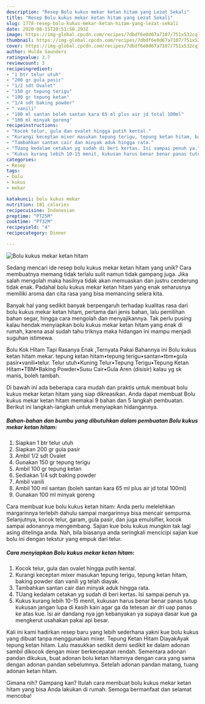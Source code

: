 ```yaml
---
description: "Resep Bolu kukus mekar ketan hitam yang Lezat Sekali"
title: "Resep Bolu kukus mekar ketan hitam yang Lezat Sekali"
slug: 1778-resep-bolu-kukus-mekar-ketan-hitam-yang-lezat-sekali
date: 2020-08-15T20:51:58.293Z
image: https://img-global.cpcdn.com/recipes/7dbdf6e0d67a7107/751x532cq70/bolu-kukus-mekar-ketan-hitam-foto-resep-utama.jpg
thumbnail: https://img-global.cpcdn.com/recipes/7dbdf6e0d67a7107/751x532cq70/bolu-kukus-mekar-ketan-hitam-foto-resep-utama.jpg
cover: https://img-global.cpcdn.com/recipes/7dbdf6e0d67a7107/751x532cq70/bolu-kukus-mekar-ketan-hitam-foto-resep-utama.jpg
author: Hulda Saunders
ratingvalue: 3.7
reviewcount: 3
recipeingredient:
- "1 btr telur utuh"
- "200 gr gula pasir"
- "1/2 sdt Ovalet"
- "150 gr tepung terigu"
- "100 gr tepung ketan"
- "1/4 sdt baking powder"
- " vanili"
- "100 ml santan boleh santan kara 65 ml plus air jd total 100ml"
- "100 ml minyak goreng"
recipeinstructions:
- "Kocok telur, gula dan ovalet hingga putih kental."
- "Kurangi keceptan mixer masukan tepung terigu, tepung ketan hitam, baking powder dan vanili yg telah diayak."
- "Tambahkan santan cair dan minyak aduk hingga rata."
- "TUang kedalam cetakan yg sudah di beri kertas. Isi sampai penuh ya."
- "Kukus kurang lebih 10-15 menit, kukusan harus benar benar panas tutup kukusan jangan lupa di kasih kain agar ga da tetesan air dri uap panas ke atas kue. Isi air dandang nya jgn kebanyakan ya supaya dasar kue ga mengkerut usahakan pakai api besar."
categories:
- Resep
tags:
- bolu
- kukus
- mekar

katakunci: bolu kukus mekar 
nutrition: 181 calories
recipecuisine: Indonesian
preptime: "PT25M"
cooktime: "PT32M"
recipeyield: "4"
recipecategory: Dinner

---
```



![Bolu kukus mekar ketan hitam](https://img-global.cpcdn.com/recipes/7dbdf6e0d67a7107/751x532cq70/bolu-kukus-mekar-ketan-hitam-foto-resep-utama.jpg)

Sedang mencari ide resep bolu kukus mekar ketan hitam yang unik? Cara membuatnya memang tidak terlalu sulit namun tidak gampang juga. Jika salah mengolah maka hasilnya tidak akan memuaskan dan justru cenderung tidak enak. Padahal bolu kukus mekar ketan hitam yang enak seharusnya memiliki aroma dan cita rasa yang bisa memancing selera kita.

Banyak hal yang sedikit banyak berpengaruh terhadap kualitas rasa dari bolu kukus mekar ketan hitam, pertama dari jenis bahan, lalu pemilihan bahan segar, hingga cara mengolah dan menyajikannya. Tak perlu pusing kalau hendak menyiapkan bolu kukus mekar ketan hitam yang enak di rumah, karena asal sudah tahu triknya maka hidangan ini mampu menjadi suguhan istimewa.

Bolu Kok Hitam Tapi Rasanya Enak ,Ternyata Pakai Bahannya ini Bolu kukus ketan hitam mekar. tepung ketan hitam•tepung terigu•santan•tbm•gula pasir•vanili•telur. Telur utuh•Kuning Telur•Tepung Terigu•Tepung Ketan Hitam•TBM•Baking Powder•Susu Cair•Gula Aren (disisir) kalau yg sk manis, boleh tambah.


Di bawah ini ada beberapa cara mudah dan praktis untuk membuat bolu kukus mekar ketan hitam yang siap dikreasikan. Anda dapat membuat Bolu kukus mekar ketan hitam memakai 9 bahan dan 5 langkah pembuatan. Berikut ini langkah-langkah untuk menyiapkan hidangannya.

<!--inarticleads1-->

##### Bahan-bahan dan bumbu yang dibutuhkan dalam pembuatan Bolu kukus mekar ketan hitam:

1. Siapkan 1 btr telur utuh
1. Siapkan 200 gr gula pasir
1. Ambil 1/2 sdt Ovalet
1. Gunakan 150 gr tepung terigu
1. Ambil 100 gr tepung ketan
1. Sediakan 1/4 sdt baking powder
1. Ambil  vanili
1. Ambil 100 ml santan (boleh santan kara 65 ml plus air jd total 100ml)
1. Gunakan 100 ml minyak goreng


Cara membuat kue bolu kukus ketan hitam: Anda perlu melelehkan margarinnya terlebih dahulu sampai margarinnya bisa mencair sempurna. Selanjutnya, kocok telur, garam, gula pasir, dan juga emulsifier, kocok sampai adonannya mengembang. Sajian kue bolu kukus mungkin tak lagi asing ditelinga anda. Nah, bila biasanya anda seringkali mencicipi sajian kue bolu ini dengan tekstur yang empuk dari telur. 

<!--inarticleads2-->

##### Cara menyiapkan Bolu kukus mekar ketan hitam:

1. Kocok telur, gula dan ovalet hingga putih kental.
1. Kurangi keceptan mixer masukan tepung terigu, tepung ketan hitam, baking powder dan vanili yg telah diayak.
1. Tambahkan santan cair dan minyak aduk hingga rata.
1. TUang kedalam cetakan yg sudah di beri kertas. Isi sampai penuh ya.
1. Kukus kurang lebih 10-15 menit, kukusan harus benar benar panas tutup kukusan jangan lupa di kasih kain agar ga da tetesan air dri uap panas ke atas kue. Isi air dandang nya jgn kebanyakan ya supaya dasar kue ga mengkerut usahakan pakai api besar.


Kali ini kami hadirkan resep baru yang lebih sederhana yakni kue bolu kukus yang dibuat tanpa menggunakan mixer. Tepung Ketan Hitam DiayakAyak tepung ketan hitam. Lalu masukkan sedikit demi sedikit ke dalam adonan sambil dikocok dengan mixer berkecepatan rendah. Sementara adonan pandan dikukus, buat adonan bolu ketan hitamnya dengan cara yang sama dengan adonan pandan sebelumnya. Setelah adonan pandan matang, tuang adonan ketan hitam. 

Gimana nih? Gampang kan? Itulah cara membuat bolu kukus mekar ketan hitam yang bisa Anda lakukan di rumah. Semoga bermanfaat dan selamat mencoba!
